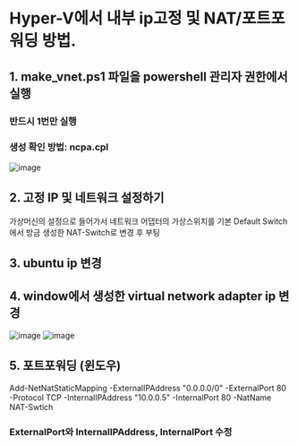 # Hyper-V에서 내부 ip고정 및 NAT/포트포워딩 방법.

## 1. make_vnet.ps1 파일을 powershell 관리자 권한에서 실행

### 반드시 1번만 실행
### 생성 확인 방법: ncpa.cpl
![image](https://user-images.githubusercontent.com/28096454/217505648-2145d3a4-c793-457f-a587-bd18648c5b0a.png)

## 2. 고정 IP 및 네트워크 설정하기
가상머신의 설정으로 들어가서 네트워크 어댑터의 가상스위치를 기본 Default Switch 에서 방금 생성한 NAT-Switch로 변경 후 부팅

## 3. ubuntu ip 변경

## 4. window에서 생성한 virtual network adapter ip 변경
![image](https://user-images.githubusercontent.com/28096454/217506233-30b63cf6-cd13-4c63-9dca-6b1332bf65fa.png)
![image](https://user-images.githubusercontent.com/28096454/217506302-228d01fc-649c-45ee-83d6-408916caf4f3.png)

## 5. 포트포워딩 (윈도우)
Add-NetNatStaticMapping -ExternalIPAddress "0.0.0.0/0" -ExternalPort 80 -Protocol TCP -InternalIPAddress "10.0.0.5" -InternalPort 80 -NatName NAT-Swtich

### ExternalPort와 InternalIPAddress, InternalPort 수정
